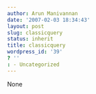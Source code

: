 ```yaml
---
author: Arun Manivannan
date: '2007-02-03 18:34:43'
layout: post
slug: classicquery
status: inherit
title: classicquery
wordpress_id: '39'
? ''
: - Uncategorized
---
```


None

